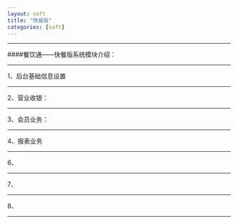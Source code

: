 ```yaml
---
layout: soft 
title: "快餐版"
categories: [soft]
---
```

<hr/>
####餐饮通——快餐版系统模块介绍：
<hr/>
1、后台基础信息设置
<hr/>
2、营业收银：
<hr/>
3、会员业务：
<hr/>
4、报表业务
<hr/
5、厨房设置
<hr/>
6、
<hr/>
7、
<hr/>
8、
<hr/>

